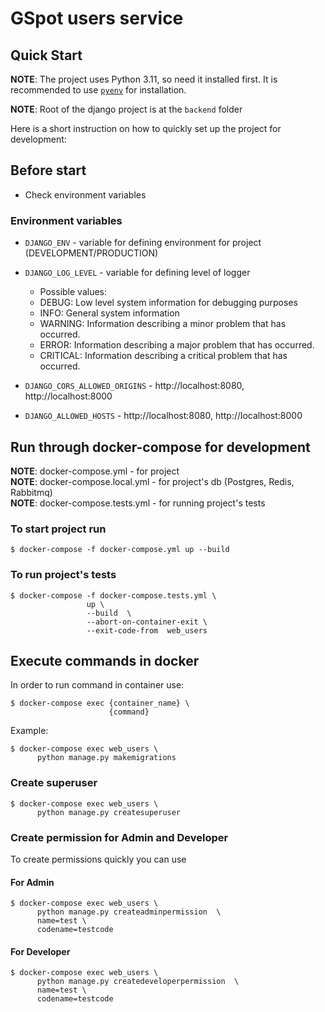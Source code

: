 # GSpot users service

## Quick Start

**NOTE**: The project uses Python 3.11, so need it installed first. It is recommended to use [`pyenv`](https://github.com/pyenv/pyenv) for installation.

**NOTE**: Root of the django project is at the `backend` folder

Here is a short instruction on how to quickly set up the project for development:

            
## Before start

- Check environment variables
    
### Environment variables

- `DJANGO_ENV` - variable for defining environment for project (DEVELOPMENT/PRODUCTION)
- `DJANGO_LOG_LEVEL` - variable for defining level of logger 
  - Possible values:
  - DEBUG: Low level system information for debugging purposes
  - INFO: General system information
  - WARNING: Information describing a minor problem that has occurred.
  - ERROR: Information describing a major problem that has occurred.
  - CRITICAL: Information describing a critical problem that has occurred.
    
- `DJANGO_CORS_ALLOWED_ORIGINS` - http://localhost:8080, http://localhost:8000
- `DJANGO_ALLOWED_HOSTS` - http://localhost:8080, http://localhost:8000

## Run through docker-compose for development


**NOTE**: docker-compose.yml - for project   
**NOTE**: docker-compose.local.yml - for project's db (Postgres, Redis, Rabbitmq)  
**NOTE**: docker-compose.tests.yml - for running project's tests

### To start project run
```
$ docker-compose -f docker-compose.yml up --build 
```
### To run project's tests
```
$ docker-compose -f docker-compose.tests.yml \
                 up \
                 --build  \
                 --abort-on-container-exit \
                 --exit-code-from  web_users

```
## Execute commands in docker

In order to run command in container use:
```
$ docker-compose exec {container_name} \
                      {command}
```
Example:
```
$ docker-compose exec web_users \
      python manage.py makemigrations
```

### Create superuser
```
$ docker-compose exec web_users \
      python manage.py createsuperuser
```

### Create permission for Admin and Developer
To create permissions quickly you can use 
#### For Admin
```
$ docker-compose exec web_users \
      python manage.py createadminpermission  \
      name=test \
      codename=testcode
```
#### For Developer
```
$ docker-compose exec web_users \
      python manage.py createdeveloperpermission  \
      name=test \
      codename=testcode
```

